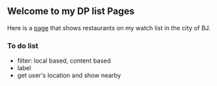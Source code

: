 ## Welcome to my DP list Pages

Here is a <a href="./myDPmap.html">page</a> that shows restaurants on my watch list in the city of BJ.

### To do list

- filter: local based, content based
- label
- get user's location and show nearby 
